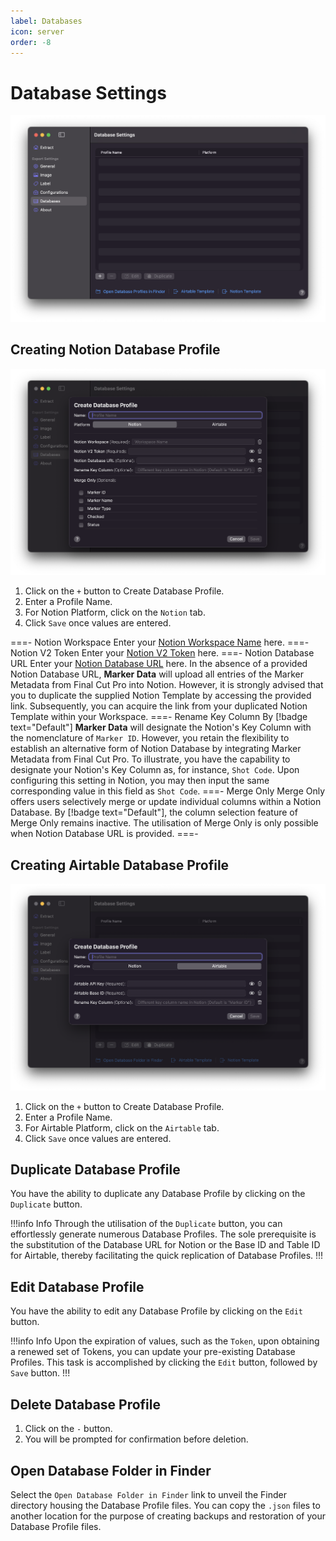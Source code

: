 ```yaml
---
label: Databases
icon: server
order: -8
---
```

# Database Settings

![Database Settings](/assets/md-database-settings.png)

## Creating Notion Database Profile

![Create Notion Profile](/assets/md-database-settings_01.png)

1. Click on the `+` button to Create Database Profile.
2. Enter a Profile Name.
3. For Notion Platform, click on the `Notion` tab.
4. Click `Save` once values are entered.

===- Notion Workspace
Enter your [Notion Workspace Name](/databases/notion-prerequisite#obtain-your-workspace-name) here.
===- Notion V2 Token
 Enter your [Notion V2 Token](/databases/notion-prerequisite#obtain-your-session-token) here.
===- Notion Database URL
Enter your [Notion Database URL](/databases/notion-prerequisite##obtain-your-database-url) here. In the absence of a provided Notion Database URL, **Marker Data** will upload all entries of the Marker Metadata from Final Cut Pro into Notion. However, it is strongly advised that you to duplicate the supplied Notion Template by accessing the provided link. Subsequently, you can acquire the link from your duplicated Notion Template within your Workspace.
===- Rename Key Column
By [!badge text="Default"] **Marker Data** will designate the Notion's Key Column with the nomenclature of `Marker ID`. However, you retain the flexibility to establish an alternative form of Notion Database by integrating Marker Metadata from Final Cut Pro. To illustrate, you have the capability to designate your Notion's Key Column as, for instance, `Shot Code`. Upon configuring this setting in Notion, you may then input the same corresponding value in this field as `Shot Code`.
===- Merge Only
Merge Only offers users selectively merge or update individual columns within a Notion Database. By [!badge text="Default"], the column selection feature of Merge Only remains inactive. The utilisation of Merge Only is only possible when Notion Database URL is provided.
===-

## Creating Airtable Database Profile

![Create Airtable Profile](/assets/md-database-settings_02.png)

1. Click on the `+` button to Create Database Profile.
2. Enter a Profile Name.
3. For Airtable Platform, click on the `Airtable` tab.
4. Click `Save` once values are entered.

## Duplicate Database Profile

You have the ability to duplicate any Database Profile by clicking on the `Duplicate` button.

!!!info Info
Through the utilisation of the `Duplicate` button, you can effortlessly generate numerous Database Profiles. The sole prerequisite is the substitution of the Database URL for Notion or the Base ID and Table ID for Airtable, thereby facilitating the quick replication of Database Profiles.
!!!

## Edit Database Profile

You have the ability to edit any Database Profile by clicking on the `Edit` button.

!!!info Info
Upon the expiration of values, such as the `Token`, upon obtaining a renewed set of Tokens, you can update your pre-existing Database Profiles. This task is accomplished by clicking the `Edit` button, followed by `Save` button.
!!!

## Delete Database Profile

1. Click on the `-` button.
2. You will be prompted for confirmation before deletion.

## Open Database Folder in Finder

Select the `Open Database Folder in Finder` link to unveil the Finder directory housing the Database Profile files. You can copy the `.json` files to another location for the purpose of creating backups and restoration of your Database Profile files.